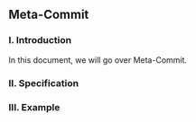 ## Meta-Commit

### I. Introduction
In this document, we will go over Meta-Commit.

### II. Specification

### III. Example
